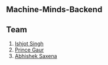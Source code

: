 ## Machine-Minds-Backend

## Team

1. <a href="https://github.com/IshjotSingh97">Ishjot Singh</a>
2. <a href="https://github.com/princegaur707">Prince Gaur</a>
3. <a href="https://github.com/abhisheksaxena1998">Abhishek Saxena</a>

